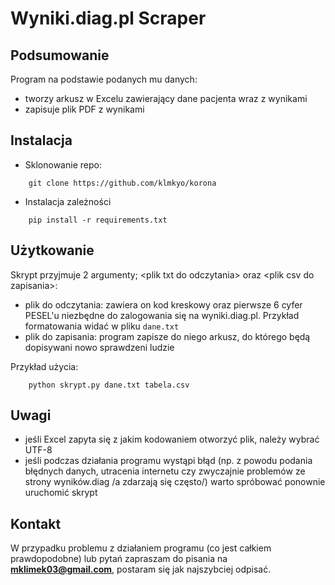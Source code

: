# Wyniki.diag.pl Scraper
## Podsumowanie
Program na podstawie podanych mu danych:
- tworzy arkusz w Excelu zawierający dane pacjenta wraz z wynikami
- zapisuje plik PDF z wynikami

## Instalacja
- Sklonowanie repo:
```
    git clone https://github.com/klmkyo/korona
```
- Instalacja zależności
```
    pip install -r requirements.txt
```
## Użytkowanie
Skrypt przyjmuje 2 argumenty; \<plik txt do odczytania\> oraz \<plik csv do zapisania\>:
- plik do odczytania: zawiera on kod kreskowy oraz pierwsze 6 cyfer PESEL'u niezbędne do zalogowania się na wyniki.diag.pl. Przykład formatowania widać w pliku ```dane.txt```
- plik do zapisania: program zapisze do niego arkusz, do którego będą dopisywani nowo sprawdzeni ludzie

Przykład użycia:
```
    python skrypt.py dane.txt tabela.csv
```

## Uwagi
- jeśli Excel zapyta się z jakim kodowaniem otworzyć plik, należy wybrać UTF-8
- jeśli podczas działania programu wystąpi błąd (np. z powodu podania błędnych danych, utracenia internetu czy zwyczajnie problemów ze strony wyników.diag /a zdarzają się często/) warto spróbować ponownie uruchomić skrypt

## Kontakt
W przypadku problemu z działaniem programu (co jest całkiem prawdopodobne) lub pytań zapraszam do pisania na **mklimek03@gmail.com**, postaram się jak najszybciej odpisać.